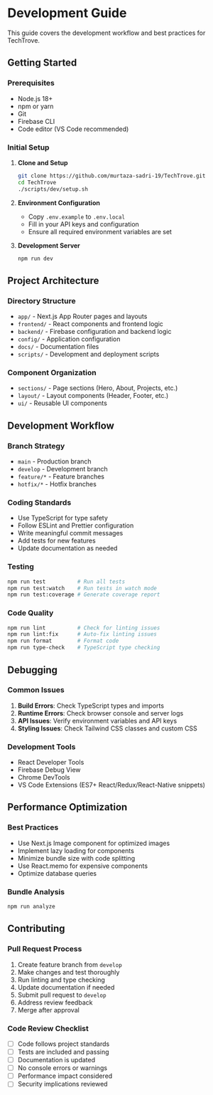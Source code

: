 # Development Guide

This guide covers the development workflow and best practices for TechTrove.

## Getting Started

### Prerequisites
- Node.js 18+
- npm or yarn
- Git
- Firebase CLI
- Code editor (VS Code recommended)

### Initial Setup

1. **Clone and Setup**
   ```bash
   git clone https://github.com/murtaza-sadri-19/TechTrove.git
   cd TechTrove
   ./scripts/dev/setup.sh
   ```

2. **Environment Configuration**
   - Copy `.env.example` to `.env.local`
   - Fill in your API keys and configuration
   - Ensure all required environment variables are set

3. **Development Server**
   ```bash
   npm run dev
   ```

## Project Architecture

### Directory Structure
- `app/` - Next.js App Router pages and layouts
- `frontend/` - React components and frontend logic
- `backend/` - Firebase configuration and backend logic
- `config/` - Application configuration
- `docs/` - Documentation files
- `scripts/` - Development and deployment scripts

### Component Organization
- `sections/` - Page sections (Hero, About, Projects, etc.)
- `layout/` - Layout components (Header, Footer, etc.)
- `ui/` - Reusable UI components

## Development Workflow

### Branch Strategy
- `main` - Production branch
- `develop` - Development branch
- `feature/*` - Feature branches
- `hotfix/*` - Hotfix branches

### Coding Standards
- Use TypeScript for type safety
- Follow ESLint and Prettier configuration
- Write meaningful commit messages
- Add tests for new features
- Update documentation as needed

### Testing
```bash
npm run test          # Run all tests
npm run test:watch    # Run tests in watch mode
npm run test:coverage # Generate coverage report
```

### Code Quality
```bash
npm run lint          # Check for linting issues
npm run lint:fix      # Auto-fix linting issues
npm run format        # Format code
npm run type-check    # TypeScript type checking
```

## Debugging

### Common Issues
1. **Build Errors**: Check TypeScript types and imports
2. **Runtime Errors**: Check browser console and server logs
3. **API Issues**: Verify environment variables and API keys
4. **Styling Issues**: Check Tailwind CSS classes and custom CSS

### Development Tools
- React Developer Tools
- Firebase Debug View
- Chrome DevTools
- VS Code Extensions (ES7+ React/Redux/React-Native snippets)

## Performance Optimization

### Best Practices
- Use Next.js Image component for optimized images
- Implement lazy loading for components
- Minimize bundle size with code splitting
- Use React.memo for expensive components
- Optimize database queries

### Bundle Analysis
```bash
npm run analyze
```

## Contributing

### Pull Request Process
1. Create feature branch from `develop`
2. Make changes and test thoroughly
3. Run linting and type checking
4. Update documentation if needed
5. Submit pull request to `develop`
6. Address review feedback
7. Merge after approval

### Code Review Checklist
- [ ] Code follows project standards
- [ ] Tests are included and passing
- [ ] Documentation is updated
- [ ] No console errors or warnings
- [ ] Performance impact considered
- [ ] Security implications reviewed